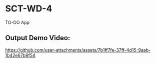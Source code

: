 # SCT-WD-4
TO-DO App


## Output Demo Video:

https://github.com/user-attachments/assets/7b1ff7fe-37ff-4d15-9aab-1b42e67b8f54

